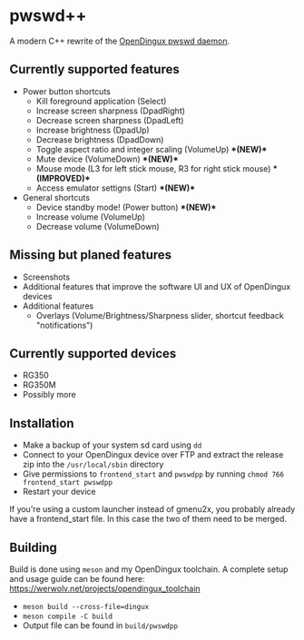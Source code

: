 # pwswd++

A modern C++ rewrite of the [OpenDingux pwswd daemon](https://github.com/tonyjih/RG350_pwswd).

## Currently supported features

- Power button shortcuts
  - Kill foreground application (Select)
  - Increase screen sharpness (DpadRight)
  - Decrease screen sharpness (DpadLeft)
  - Increase brightness (DpadUp)
  - Decrease brightness (DpadDown)
  - Toggle aspect ratio and integer scaling (VolumeUp) **\*(NEW)\***
  - Mute device (VolumeDown) **\*(NEW)\***
  - Mouse mode (L3 for left stick mouse, R3 for right stick mouse) **\*(IMPROVED)\***
  - Access emulator settigns (Start) **\*(NEW)\***
- General shortcuts
  - Device standby mode! (Power button) **\*(NEW)\***
  - Increase volume (VolumeUp)
  - Decrease volume (VolumeDown)
  
## Missing but planed features

- Screenshots
- Additional features that improve the software UI and UX of OpenDingux devices
- Additional features
  - Overlays (Volume/Brightness/Sharpness slider, shortcut feedback "notifications")

## Currently supported devices

- RG350
- RG350M
- Possibly more

## Installation

- Make a backup of your system sd card using `dd`
- Connect to your OpenDingux device over FTP and extract the release zip into the `/usr/local/sbin` directory
- Give permissions to `frontend_start` and `pwswdpp` by running `chmod 766 frontend_start pwswdpp`
- Restart your device

If you're using a custom launcher instead of gmenu2x, you probably already have a frontend_start file. In this case the two of them need to be merged.

## Building

Build is done using `meson` and my OpenDingux toolchain. A complete setup and usage guide can be found here: https://werwolv.net/projects/opendingux_toolchain

- `meson build --cross-file=dingux`
- `meson compile -C build`
- Output file can be found in `build/pwswdpp`